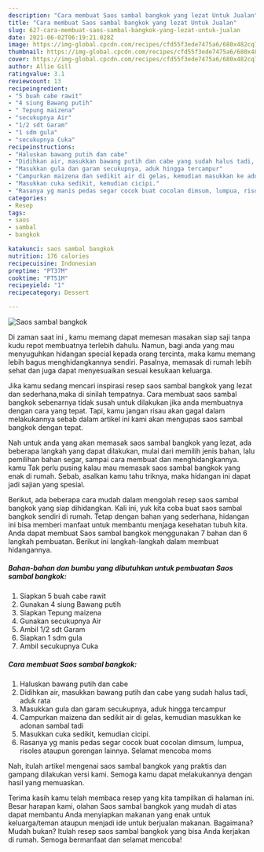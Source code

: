 ```yaml
---
description: "Cara membuat Saos sambal bangkok yang lezat Untuk Jualan"
title: "Cara membuat Saos sambal bangkok yang lezat Untuk Jualan"
slug: 627-cara-membuat-saos-sambal-bangkok-yang-lezat-untuk-jualan
date: 2021-06-02T06:19:21.028Z
image: https://img-global.cpcdn.com/recipes/cfd55f3ede7475a6/680x482cq70/saos-sambal-bangkok-foto-resep-utama.jpg
thumbnail: https://img-global.cpcdn.com/recipes/cfd55f3ede7475a6/680x482cq70/saos-sambal-bangkok-foto-resep-utama.jpg
cover: https://img-global.cpcdn.com/recipes/cfd55f3ede7475a6/680x482cq70/saos-sambal-bangkok-foto-resep-utama.jpg
author: Allie Gill
ratingvalue: 3.1
reviewcount: 13
recipeingredient:
- "5 buah cabe rawit"
- "4 siung Bawang putih"
- " Tepung maizena"
- "secukupnya Air"
- "1/2 sdt Garam"
- "1 sdm gula"
- "secukupnya Cuka"
recipeinstructions:
- "Haluskan bawang putih dan cabe"
- "Didihkan air, masukkan bawang putih dan cabe yang sudah halus tadi, aduk rata"
- "Masukkan gula dan garam secukupnya, aduk hingga tercampur"
- "Campurkan maizena dan sedikit air di gelas, kemudian masukkan ke adonan sambal tadi"
- "Masukkan cuka sedikit, kemudian cicipi."
- "Rasanya yg manis pedas segar cocok buat cocolan dimsum, lumpua, risoles ataupun gorengan lainnya. Selamat mencoba moms"
categories:
- Resep
tags:
- saos
- sambal
- bangkok

katakunci: saos sambal bangkok 
nutrition: 176 calories
recipecuisine: Indonesian
preptime: "PT37M"
cooktime: "PT51M"
recipeyield: "1"
recipecategory: Dessert

---
```



![Saos sambal bangkok](https://img-global.cpcdn.com/recipes/cfd55f3ede7475a6/680x482cq70/saos-sambal-bangkok-foto-resep-utama.jpg)

Di zaman  saat ini , kamu memang dapat memesan masakan siap saji tanpa kudu repot membuatnya terlebih dahulu. Namun, bagi anda yang mau menyuguhkan hidangan special kepada orang tercinta, maka kamu memang lebih bagus menghidangkannya sendiri. Pasalnya, memasak di rumah lebih sehat dan juga dapat menyesuaikan sesuai kesukaan keluarga.

Jika kamu sedang mencari inspirasi resep saos sambal bangkok yang lezat dan sederhana,maka di sinilah tempatnya. Cara membuat saos sambal bangkok  sebenarnya tidak susah untuk dilakukan jika anda membuatnya dengan cara yang tepat. Tapi, kamu jangan risau akan gagal dalam melakukannya 
sebab dalam artikel ini kami akan mengupas saos sambal bangkok dengan tepat.  



Nah untuk anda yang akan memasak saos sambal bangkok yang lezat, ada beberapa langkah yang dapat dilakukan, mulai dari memilih jenis bahan, lalu pemilihan bahan segar, sampai cara membuat dan menghidangkannya. kamu Tak perlu pusing kalau mau memasak saos sambal bangkok yang enak di rumah. Sebab, asalkan kamu  tahu triknya, maka hidangan ini dapat jadi sajian yang spesial.

Berikut, ada beberapa cara mudah dalam mengolah resep saos sambal bangkok yang siap dihidangkan. Kali ini, yuk kita coba buat saos sambal bangkok sendiri di rumah. Tetap dengan bahan yang sederhana, hidangan ini bisa memberi manfaat untuk membantu menjaga kesehatan tubuh kita. Anda dapat membuat Saos sambal bangkok menggunakan 7 bahan dan 6 langkah pembuatan. Berikut ini langkah-langkah dalam membuat hidangannya.

<!--inarticleads1-->

##### Bahan-bahan dan bumbu yang dibutuhkan untuk pembuatan Saos sambal bangkok:

1. Siapkan 5 buah cabe rawit
1. Gunakan 4 siung Bawang putih
1. Siapkan  Tepung maizena
1. Gunakan secukupnya Air
1. Ambil 1/2 sdt Garam
1. Siapkan 1 sdm gula
1. Ambil secukupnya Cuka




<!--inarticleads2-->

##### Cara membuat Saos sambal bangkok:

1. Haluskan bawang putih dan cabe
1. Didihkan air, masukkan bawang putih dan cabe yang sudah halus tadi, aduk rata
1. Masukkan gula dan garam secukupnya, aduk hingga tercampur
1. Campurkan maizena dan sedikit air di gelas, kemudian masukkan ke adonan sambal tadi
1. Masukkan cuka sedikit, kemudian cicipi.
1. Rasanya yg manis pedas segar cocok buat cocolan dimsum, lumpua, risoles ataupun gorengan lainnya. Selamat mencoba moms




Nah, itulah artikel mengenai  saos sambal bangkok  yang praktis dan gampang dilakukan versi kami. Semoga kamu dapat melakukannya dengan hasil yang memuaskan. 

Terima kasih kamu telah membaca resep yang kita tampilkan di halaman ini. Besar harapan kami, olahan  Saos sambal bangkok yang mudah di atas dapat membantu Anda menyiapkan makanan yang enak untuk keluarga/teman ataupun menjadi ide untuk berjualan makanan. Bagaimana? Mudah bukan? Itulah resep saos sambal bangkok yang bisa Anda kerjakan di rumah. Semoga bermanfaat dan selamat mencoba!

